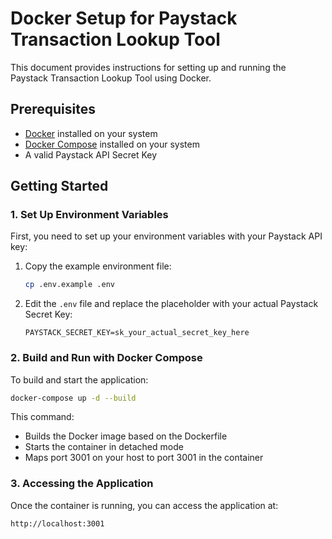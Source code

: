 # Docker Setup for Paystack Transaction Lookup Tool

This document provides instructions for setting up and running the Paystack Transaction Lookup Tool using Docker.

## Prerequisites

- [Docker](https://docs.docker.com/get-docker/) installed on your system
- [Docker Compose](https://docs.docker.com/compose/install/) installed on your system
- A valid Paystack API Secret Key

## Getting Started

### 1. Set Up Environment Variables

First, you need to set up your environment variables with your Paystack API key:

1. Copy the example environment file:

   ```bash
   cp .env.example .env
   ```

2. Edit the `.env` file and replace the placeholder with your actual Paystack Secret Key:
   ```
   PAYSTACK_SECRET_KEY=sk_your_actual_secret_key_here
   ```

### 2. Build and Run with Docker Compose

To build and start the application:

```bash
docker-compose up -d --build
```

This command:

- Builds the Docker image based on the Dockerfile
- Starts the container in detached mode
- Maps port 3001 on your host to port 3001 in the container

### 3. Accessing the Application

Once the container is running, you can access the application at:

```
http://localhost:3001
```
